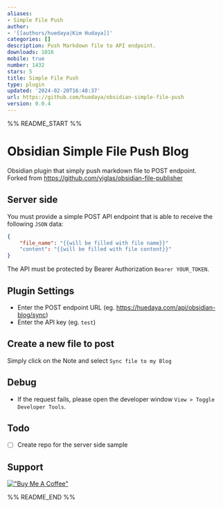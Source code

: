 ```yaml
---
aliases:
- Simple File Push
author:
- '[[authors/huedaya|Kim Hudaya]]'
categories: []
description: Push Markdown file to API endpoint.
downloads: 1016
mobile: true
number: 1432
stars: 5
title: Simple File Push
type: plugin
updated: '2024-02-20T16:48:37'
url: https://github.com/huedaya/obsidian-simple-file-push
version: 0.0.4
---
```


%% README_START %%

# Obsidian Simple File Push Blog 

Obsidian plugin that simply push markdown file to POST endpoint. <br/>
Forked from https://github.com/yiglas/obsidian-file-publisher

## Server side
You must provide a simple POST API endpoint that is able to receive the following `JSON` data:
```json
{
    "file_name": "{{will be filled with file name}}"
    "content": "{{will be filled with file content}}"
}
```
The API must be protected by Bearer Authorization `Bearer YOUR_TOKEN`. 

## Plugin Settings
- Enter the POST endpoint URL (eg. https://huedaya.com/api/obsidian-blog/sync)
- Enter the API key (eg. `test`)

## Create a new file to post
Simply click on the Note and select `Sync file to my Blog`

## Debug
- If the request fails, please open the developer window `View > Toggle Developer Tools`.

## Todo
- [ ] Create repo for the server side sample

## Support
[!["Buy Me A Coffee"](https://www.buymeacoffee.com/assets/img/custom_images/orange_img.png)](https://www.buymeacoffee.com/huedya)

%% README_END %%